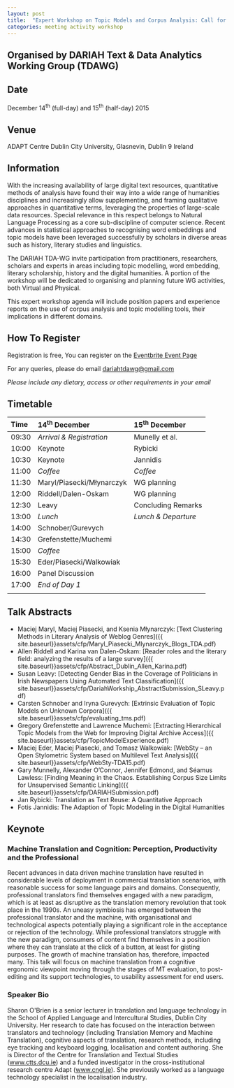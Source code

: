 ```yaml
---
layout: post
title:  "Expert Workshop on Topic Models and Corpus Analysis: Call for Participation"
categories: meeting activity workshop
---
```


## Organised by DARIAH Text &amp; Data Analytics Working Group (TDAWG)

## Date

December 14<sup>th</sup> (full-day) and 15<sup>th</sup> (half-day) 2015

## Venue

ADAPT Centre Dublin City University, Glasnevin, Dublin 9 Ireland

## Information

With the increasing availability of large digital text resources, quantitative methods of analysis have found their way into a wide range of humanities disciplines and increasingly allow supplementing, and framing qualitative approaches in quantitative terms, leveraging the properties of large-scale data resources. Special relevance in this respect belongs to Natural Language Processing as a core sub-discipline of computer science. Recent advances in statistical approaches to recognising word embeddings and topic models have been leveraged successfully by scholars in diverse areas such as history, literary studies and linguistics.

The DARIAH TDA-WG invite participation from practitioners, researchers, scholars and experts in areas including topic modelling, word embedding, literary scholarship, history and the digital humanities. A portion of the workshop will be dedicated to organising and planning future WG activities, both Virtual and Physical.

This expert workshop agenda will include position papers and experience reports on the use of corpus analysis and topic modelling tools, their implications in different domains.

## How To Register

Registration is free,
You can register on the [Eventbrite Event Page](http://dariah-tda-workshop15.eventbrite.com)

For any queries, please do email
[dariahtdawg@gmail.com](mailto:dariahtdawg@gmail.com)

*Please include any dietary, access or other requirements
in your email*

## Timetable

| Time  | 14<sup>th</sup> December     | 15<sup>th</sup> December |
|:------|:-----------------------------|:-------------------------|
| 09:30 | _Arrival &amp; Registration_ | Munelly et al.           |
| 10:00 | Keynote                      | Rybicki                  |
| 10:30 | Keynote                      | Jannidis                 |
| 11:00 | _Coffee_                     | _Coffee_                 |
| 11:30 | Maryl/Piasecki/Młynarczyk    | WG planning              |
| 12:00 | Riddell/Dalen-Oskam          | WG planning              |
| 12:30 | Leavy                        | Concluding Remarks       |
| 13:00 | _Lunch_                      | _Lunch &amp; Departure_  |
| 14:00 | Schnober/Gurevych            |                          |
| 14:30 | Grefenstette/Muchemi         |                          |
| 15:00 | _Coffee_                     |                          |
| 15:30 | Eder/Piasecki/Walkowiak      |                          |
| 16:00 | Panel Discussion             |                          |
| 17:00 | _End of Day 1_               |                          |
|       |                              |                          |

## Talk Abstracts

* Maciej Maryl, Maciej Piasecki, and Ksenia Młynarczyk: [Text Clustering Methods in Literary Analysis of Weblog Genres]({{ site.baseurl}}assets/cfp/Maryl_Piasecki_Mlynarczyk_Blogs_TDA.pdf)
* Allen Riddell and Karina van Dalen-Oskam: [Reader roles and the literary field: analyzing the results of a large survey]({{ site.baseurl}}assets/cfp/Abstract_Dublin_Allen_Karina.pdf)
* Susan Leavy: [Detecting Gender Bias in the Coverage of Politicians in Irish Newspapers Using Automated Text Classification]({{ site.baseurl}}assets/cfp/DariahWorkship_AbstractSubmission_SLeavy.pdf)
* Carsten Schnober and Iryna Gurevych: [Extrinsic Evaluation of Topic Models on Unknown Corpora]({{ site.baseurl}}assets/cfp/evaluating_tms.pdf)
* Gregory Grefenstette and Lawrence Muchemi: [Extracting Hierarchical Topic Models from the Web for Improving Digital Archive Access]({{ site.baseurl}}assets/cfp/TopicModelExperience.pdf)
* Maciej Eder, Maciej Piasecki, and Tomasz Walkowiak: [WebSty – an Open Stylometric System based on Multilevel Text Analysis]({{ site.baseurl}}assets/cfp/WebSty-TDA15.pdf)
* Gary Munnelly​, Alexander O’Connor​, Jennifer Edmond​, and Séamus Lawless: [Finding Meaning in the Chaos. Establishing Corpus Size Limits for Unsupervised Semantic Linking]({{ site.baseurl}}assets/cfp/DARIAHSubmission.pdf)
* Jan Rybicki: Translation as Text Reuse: A Quantitative Approach
* Fotis Jannidis: The Adaption of Topic Modeling in the Digital Humanities

## Keynote

### Machine Translation and Cognition: Perception, Productivity and the Professional

Recent advances in data driven machine translation have resulted in
considerable levels of deployment in commercial translation scenarios, with
reasonable success for some language pairs and domains. Consequently,
professional translators find themselves engaged with a new paradigm, which is
at least as disruptive as the translation memory revolution that took place in the
1990s. An uneasy symbiosis has emerged between the professional translator
and the machine, with organisational and technological aspects potentially
playing a significant role in the acceptance or rejection of the technology. While
professional translators struggle with the new paradigm, consumers of content
find themselves in a position where they can translate at the click of a button, at
least for gisting purposes. The growth of machine translation has, therefore,
impacted many. This talk will focus on machine translation from a cognitive
ergonomic viewpoint moving through the stages of MT evaluation, to post-
editing and its support technologies, to usability assessment for end users.

### Speaker Bio

Sharon O'Brien is a senior lecturer in translation and language technology in the
School of Applied Language and Intercultural Studies, Dublin City University. Her
research to date has focused on the interaction between translators and
technology (including Translation Memory and Machine Translation), cognitive
aspects of translation, research methods, including eye tracking and keyboard
logging, localisation and content authoring. She is Director of the Centre for
Translation and Textual Studies (www.ctts.dcu.ie) and a funded investigator in
the cross-institutional research centre Adapt (www.cngl.ie). She previously
worked as a language technology specialist in the localisation industry.
